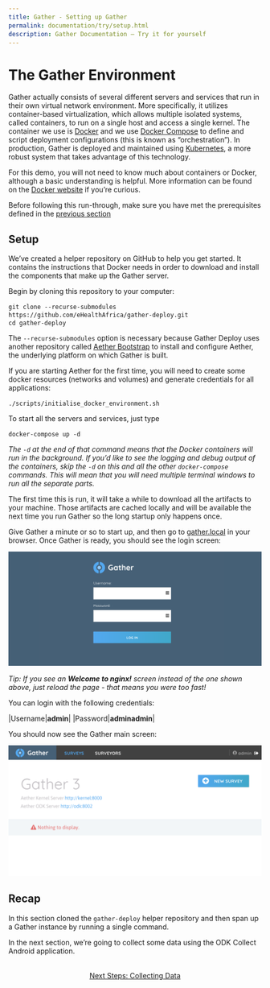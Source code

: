 ```yaml
---
title: Gather - Setting up Gather
permalink: documentation/try/setup.html
description: Gather Documentation – Try it for yourself
---
```


# The Gather Environment
Gather actually consists of several different servers and services that run in their own virtual network environment.  More specifically, it utilizes container-based virtualization, which allows multiple isolated systems, called containers, to run on a single host and access a single kernel.  The container we use is [Docker](https://www.docker.com/) and we use [Docker Compose](https://docs.docker.com/compose/) to define and script deployment configurations (this is known as “orchestration”).  In production, Gather is deployed and maintained using [Kubernetes](https://kubernetes.io/), a more robust system that takes advantage of this technology.   

For this demo, you will not need to know much about containers or Docker, although a basic understanding is helpful.  More information can be found on the [Docker website](https://www.docker.com/what-docker) if you’re curious.

Before following this run-through, make sure you have met the prerequisites defined in the [previous section](index)

## Setup
We’ve created a helper repository on GitHub to help you get started.  It contains the instructions that Docker needs in order to download and install the components that make up the Gather server.  

Begin by cloning this repository to your computer:

```
git clone --recurse-submodules https://github.com/eHealthAfrica/gather-deploy.git
cd gather-deploy
```

The `--recurse-submodules` option is necessary because Gather Deploy uses another repository called [Aether Bootstrap](https://github.com/eHealthAfrica/aether-bootstrap) to install and configure Aether, the underlying platform on which Gather is built.

If you are starting Aether for the first time, you will need to create some docker resources (networks and volumes) and generate credentials for all applications:

```
./scripts/initialise_docker_environment.sh
```

To start all the servers and services, just type

```
docker-compose up -d
```

*The `-d` at the end of that command means that the Docker containers will run in the background. If you’d like to see the logging and debug output of the containers, skip the `-d` on this and all the other `docker-compose` commands. This will mean that you will need multiple terminal windows to run all the separate parts.*

The first time this is run, it will take a while to download all the artifacts to your machine.  Those artifacts are cached locally and will be available the next time you run Gather so the long startup only happens once.

Give Gather a minute or so to start up, and then go to [gather.local](http://gather.local) in your browser. Once Gather is ready, you should see the login screen:

![Gather login screen](/images/gather-login.png)

*Tip: If you see an **Welcome to nginx!** screen instead of the one shown above, just reload the page - that means you were too fast!*

You can login with the following credentials:

|Username|**admin**|
|Password|**adminadmin**|

You should now see the Gather main screen:

![Gather main screen](/images/gather-first-screen.png)

## Recap

In this section cloned the `gather-deploy` helper repository and then span up a Gather instance by running a single command.

In the next section, we’re going to collect some data using the ODK Collect Android application.

<div style="margin-top: 2rem; text-align: center"><a href="collect-data">Next Steps: Collecting Data</a></div>
